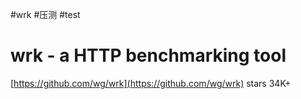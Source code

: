 #wrk #压测 #test
# wrk - a HTTP benchmarking tool

[https://github.com/wg/wrk](https://github.com/wg/wrk)
stars 34K+